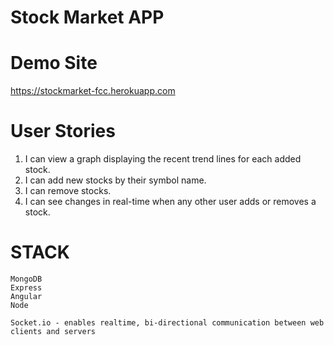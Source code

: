 # Stock Market APP

# Demo Site
https://stockmarket-fcc.herokuapp.com

# User Stories
1.  I can view a graph displaying the recent trend lines for each added stock.
2.  I can add new stocks by their symbol name.
3.  I can remove stocks.
4.  I can see changes in real-time when any other user adds or removes a stock.

# STACK
    MongoDB
    Express
    Angular
    Node
    
    Socket.io - enables realtime, bi-directional communication between web clients and servers


